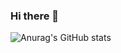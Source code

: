 ### Hi there 👋

![Anurag's GitHub stats](https://github-readme-stats.vercel.app/api?username=xHookman&count_private=true&theme=nightowl)
